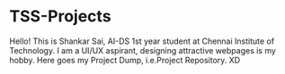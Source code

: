# TSS-Projects
Hello! This is Shankar Sai, AI-DS 1st year student at Chennai Institute of Technology. I am a UI/UX aspirant, designing attractive webpages is my hobby. Here goes my Project Dump, i.e.Project Repository. XD
